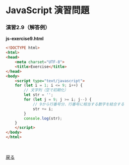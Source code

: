 # JavaScript 演習問題

### 演習2.9（解答例）

**js-exercise9.html**

```html
<!DOCTYPE html>
<html>
<head>
    <meta charset="UTF-8">
    <title>Exercise</title>
</head>
<body>
    <script type="text/javascript">
    for (let i = 1; i <= 9; i++) {
        // 文字列（空で初期化）
        let str = '';
        for (let j = 9; j >= i; j--) {
            // 9から行番号分、行番号に相当する数字を結合する
            str += i;
        }
        console.log(str);
    }
    </script>
</body>
</html>
```

<br>

[戻る](../../..)
